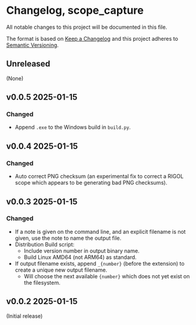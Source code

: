 # Changelog, scope_capture

All notable changes to this project will be documented in this file.

The format is based on [Keep a
Changelog](http://keepachangelog.com/en/1.0.0/) and this project adheres
to [Semantic Versioning](http://semver.org/spec/v2.0.0.html).

## Unreleased
(None)

## v0.0.5 2025-01-15
### Changed
- Append `.exe` to the Windows build in `build.py`.

## v0.0.4 2025-01-15
### Changed
- Auto correct PNG checksum (an experimental fix to correct a RIGOL scope which appears to be generating bad PNG checksums).

## v0.0.3 2025-01-15
### Changed
- If a note is given on the command line, and an explicit filename is not given, use the note to name the output file.
- Distribution Build script:
    - Include version number in output binary name.
    - Build Linux AMD64 (not ARM64) as standard.
- If output filename exists, append `_{number}` (before the extension) to create a unique new output filename.
    - Will choose the next available `{number}` which does not yet exist on the filesystem.
## v0.0.2 2025-01-15
(Initial release)